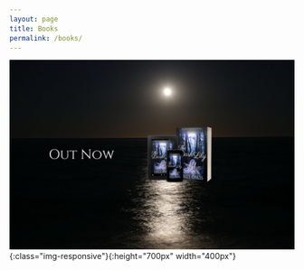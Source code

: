 ```yaml
---
layout: page
title: Books
permalink: /books/
---
```


![image-title-here](/assets/images/lilypic.png){:class="img-responsive"}{:height="700px" width="400px"}
